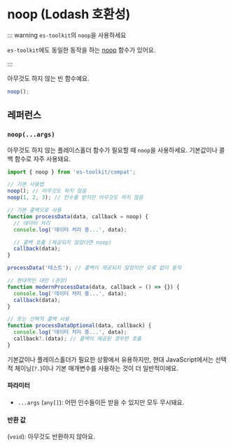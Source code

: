# noop (Lodash 호환성)

::: warning `es-toolkit`의 `noop`을 사용하세요

`es-toolkit`에도 동일한 동작을 하는 [noop](../../function/noop.md) 함수가 있어요.

:::

아무것도 하지 않는 빈 함수예요.

```typescript
noop();
```

## 레퍼런스

### `noop(...args)`

아무것도 하지 않는 플레이스홀더 함수가 필요할 때 `noop`을 사용하세요. 기본값이나 콜백 함수로 자주 사용돼요.

```typescript
import { noop } from 'es-toolkit/compat';

// 기본 사용법
noop(); // 아무것도 하지 않음
noop(1, 2, 3); // 인수를 받지만 아무것도 하지 않음

// 기본 콜백으로 사용
function processData(data, callback = noop) {
  // 데이터 처리
  console.log('데이터 처리 중...', data);

  // 콜백 호출 (제공되지 않았다면 noop)
  callback(data);
}

processData('테스트'); // 콜백이 제공되지 않았지만 오류 없이 동작

// 현대적인 대안 (권장)
function modernProcessData(data, callback = () => {}) {
  console.log('데이터 처리 중...', data);
  callback(data);
}

// 또는 선택적 콜백 사용
function processDataOptional(data, callback) {
  console.log('데이터 처리 중...', data);
  callback?.(data); // 콜백이 제공된 경우만 호출
}
```

기본값이나 플레이스홀더가 필요한 상황에서 유용하지만, 현대 JavaScript에서는 선택적 체이닝(`?.`)이나 기본 매개변수를 사용하는 것이 더 일반적이에요.

#### 파라미터

- `...args` (`any[]`): 어떤 인수들이든 받을 수 있지만 모두 무시돼요.

#### 반환 값

(`void`): 아무것도 반환하지 않아요.
